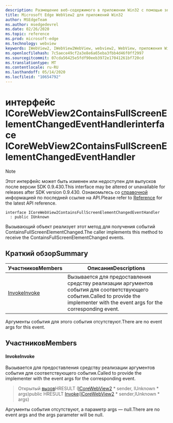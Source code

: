 ```yaml
---
description: Размещение веб-содержимого в приложении Win32 с помощью элемента управления Microsoft Edge WebView2
title: Microsoft Edge WebView2 для приложений Win32
author: MSEdgeTeam
ms.author: msedgedevrel
ms.date: 02/26/2020
ms.topic: reference
ms.prod: microsoft-edge
ms.technology: webview
keywords: IWebView2, IWebView2WebView, webview2, WebView, приложения Win32, Win32, EDGE, ICoreWebView2, ICoreWebView2Host, элемент управления "веб-браузер", HTML Edge
ms.openlocfilehash: 7c5aece49cf2a3e8e6a65eba3fbb4d46f0ff2997
ms.sourcegitcommit: 07cda56425e5fdf90eeb3972e17041261bf720cd
ms.translationtype: MT
ms.contentlocale: ru-RU
ms.lasthandoff: 05/14/2020
ms.locfileid: "10654792"
---
```

# <span data-ttu-id="fd49d-104">интерфейс ICoreWebView2ContainsFullScreenElementChangedEventHandler</span><span class="sxs-lookup"><span data-stu-id="fd49d-104">interface ICoreWebView2ContainsFullScreenElementChangedEventHandler</span></span> 

> [!NOTE]
> <span data-ttu-id="fd49d-105">Этот интерфейс может быть изменен или недоступен для выпусков после версии SDK 0.9.430.</span><span class="sxs-lookup"><span data-stu-id="fd49d-105">This interface may be altered or unavailable for releases after SDK version 0.9.430.</span></span> <span data-ttu-id="fd49d-106">Ознакомьтесь со [справочной](../../../webview2-api-reference.md) информацией по последней ссылке на API.</span><span class="sxs-lookup"><span data-stu-id="fd49d-106">Please refer to [Reference](../../../webview2-api-reference.md) for the latest API reference.</span></span>

```
interface ICoreWebView2ContainsFullScreenElementChangedEventHandler
  : public IUnknown
```

<span data-ttu-id="fd49d-107">Вызывающий объект реализует этот метод для получения событий ContainsFullScreenElementChanged.</span><span class="sxs-lookup"><span data-stu-id="fd49d-107">The caller implements this method to receive the ContainsFullScreenElementChanged events.</span></span>

## <span data-ttu-id="fd49d-108">Краткий обзор</span><span class="sxs-lookup"><span data-stu-id="fd49d-108">Summary</span></span>

 <span data-ttu-id="fd49d-109">Участников</span><span class="sxs-lookup"><span data-stu-id="fd49d-109">Members</span></span>                        | <span data-ttu-id="fd49d-110">Описания</span><span class="sxs-lookup"><span data-stu-id="fd49d-110">Descriptions</span></span>
--------------------------------|---------------------------------------------
[<span data-ttu-id="fd49d-111">Invoke</span><span class="sxs-lookup"><span data-stu-id="fd49d-111">Invoke</span></span>](#invoke) | <span data-ttu-id="fd49d-112">Вызывается для предоставления средству реализации аргументов события для соответствующего события.</span><span class="sxs-lookup"><span data-stu-id="fd49d-112">Called to provide the implementer with the event args for the corresponding event.</span></span>

<span data-ttu-id="fd49d-113">Аргументы события для этого события отсутствуют.</span><span class="sxs-lookup"><span data-stu-id="fd49d-113">There are no event args for this event.</span></span>

## <span data-ttu-id="fd49d-114">Участников</span><span class="sxs-lookup"><span data-stu-id="fd49d-114">Members</span></span>

#### <span data-ttu-id="fd49d-115">Invoke</span><span class="sxs-lookup"><span data-stu-id="fd49d-115">Invoke</span></span> 

<span data-ttu-id="fd49d-116">Вызывается для предоставления средству реализации аргументов события для соответствующего события.</span><span class="sxs-lookup"><span data-stu-id="fd49d-116">Called to provide the implementer with the event args for the corresponding event.</span></span>

> <span data-ttu-id="fd49d-117">Открытый [вызов](#invoke)HRESULT ([ICoreWebView2](ICoreWebView2.md) \* sender, IUnknown \* args)</span><span class="sxs-lookup"><span data-stu-id="fd49d-117">public HRESULT [Invoke](#invoke)([ICoreWebView2](ICoreWebView2.md) \* sender,IUnknown \* args)</span></span>

<span data-ttu-id="fd49d-118">Аргументы события отсутствуют, а параметр args — null.</span><span class="sxs-lookup"><span data-stu-id="fd49d-118">There are no event args and the args parameter will be null.</span></span>

